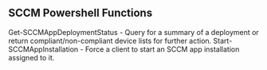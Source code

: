 ## SCCM Powershell Functions

Get-SCCMAppDeploymentStatus - Query for a summary of a deployment or return compliant/non-compliant device lists for further action.
Start-SCCMAppInstallation - Force a client to start an SCCM app installation assigned to it.